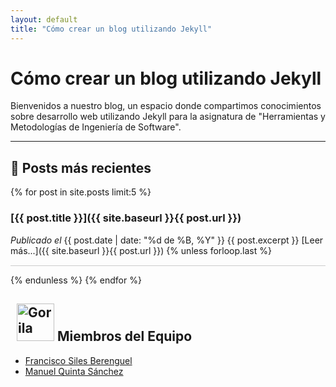 ```yaml
---
layout: default
title: "Cómo crear un blog utilizando Jekyll"
---
```


# Cómo crear un blog utilizando Jekyll

Bienvenidos a nuestro blog, un espacio donde compartimos conocimientos sobre desarrollo web utilizando Jekyll para la asignatura de "Herramientas y Metodologías de Ingeniería de Software".

---

## 📌 Posts más recientes

{% for post in site.posts limit:5 %}
### [{{ post.title }}]({{ site.baseurl }}{{ post.url }})
*Publicado el* {{ post.date | date: "%d de %B, %Y" }}
{{ post.excerpt }}
[Leer más...]({{ site.baseurl }}{{ post.url }})
{% unless forloop.last %}<hr style="border: none; height: 0.5px; background-color: #ccc; margin: 15px 0;">{% endunless %}
{% endfor %}

## <img src="{{ site.baseurl }}/assets/gorilla.gif" alt="Gorila" style="width: 60px; height: 60px; display: inline; margin-left: 10px;"> Miembros del Equipo

- <a href="{{ site.baseurl }}/miembros/francisco/">Francisco Siles Berenguel</a>
- <a href="{{ site.baseurl }}/miembros/manuel/">Manuel Quinta Sánchez</a>

